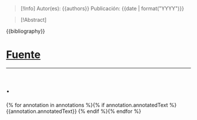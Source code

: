 >[!Info]
Autor(es): {{authors}}
Publicación: {{date | format("YYYY")}}

>[!Abstract]

{{bibliography}}
# [Fuente]()
---
# .
{% for annotation in annotations %}{% if annotation.annotatedText %}
	{{annotation.annotatedText}}
{% endif %}{% endfor %}